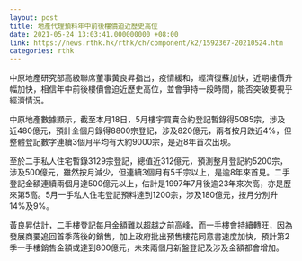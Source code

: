 ```yaml
---
layout: post
title: 地產代理預料年中前後樓價迫近歷史高位
date: 2021-05-24 13:03:41.000000000 +08:00
link: https://news.rthk.hk/rthk/ch/component/k2/1592367-20210524.htm
categories: rthk
---
```


中原地產研究部高級聯席董事黃良昇指出，疫情緩和，經濟復蘇加快，近期樓價升幅加快，相信年中前後樓價會迫近歷史高位，並會爭持一段時間，能否突破要視乎經濟情況。

中原地產數據顯示，截至本月18日，5月樓宇買賣合約登記暫錄得5085宗，涉及近480億元，預計全個月錄得8800宗登記，涉及820億元，兩者按月跌近4%，但整體登記數字連續3個月平均有大約9000宗，是近8年首次出現。

至於二手私人住宅暫錄3129宗登記，總值近312億元，預測整月登記約5200宗，涉及500億元，雖然按月減少，但連續3個月有5千宗以上，是逾8年來首見。二手登記金額連續兩個月達500億元以上，估計是1997年7月後逾23年來次高，亦是歷來第5高。5月一手私人住宅登記預料達到1200宗，涉及180億元，按月分別升14%及9%。

黃良昇估計，二手樓登記每月金額難以超越之前高峰，而一手樓會持續轉旺，因為發展商要追回首季落後的銷售，加上政府批出預售樓花同意書速度加快，預計第2季一手樓銷售金額或達到800億元，未來兩個月新盤登記及涉及金額都會增加。
